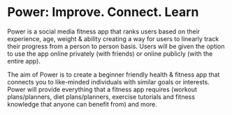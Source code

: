 # Power: Improve. Connect. Learn
Power is a social media fitness app that ranks users based on their experience, age, weight & ability
creating a way for users to linearly track their progress from a person to person basis.
Users will be given the option to use the app online privately (with friends)
or online publicly (with the entire app).

The aim of Power is to create a beginner friendly health & fitness app that connects 
you to like-minded individuals with similar goals or interests. Power will provide everything that a
fitness app requires (workout plans/planners, diet plans/planners, exercise tutorials and fitness
knowledge that anyone can benefit from) and more.
